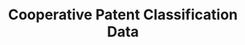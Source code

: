 ---
layout: default
bigquery: https://console.cloud.google.com/bigquery?p=patents-public-data&d=cpc&page=dataset
citation: '“Cooperative Patent Classification” by the EPO and USPTO, for public use. '
contributors: EPO, USPTO
cost: None
description: Cooperative Patent Classification Data contains the scheme and definitions
  of the Cooperative Patent Classification system for classifying patent documents.
  The CPC is the result of a partnership between the EPO and the USPTO in their joint
  effort to develop a common, internationally compatible classification system for
  technical documents, in particular patent publications, which will be used by both
  offices in the patent granting process
documentation: https://www.cooperativepatentclassification.org/cpcSchemeAndDefinitions
last_edit: Mon, 04 Apr 2022 19:07:06 GMT
location: https://www.cooperativepatentclassification.org/index
maintained_by: USPTO, EPO
schema_fields: '[''titleFull'', ''status'', ''limitingReferences'', ''not_allocatable'',
  ''glossary'', ''ipc_concordant'', ''title_part'', ''level'', ''childGroups'', ''date_revised'',
  ''informativeReferences'', ''titlePart'', ''limiting_references'', ''sizeCache'',
  ''application_references'', ''parents'', ''children'', ''residual_references'',
  ''informative_references'', ''breakdownCode'', ''additional_only'', ''title_full'',
  ''definition'', ''dateRevised'', ''symbol'', ''child_groups'', ''ipcConcordant'',
  ''applicationReferences'', ''notAllocatable'', ''synonyms'', ''breakdown_code'',
  ''residualReferences'']'
shortname: cooperative_patent_classification
tags:
- patents
- science
title: Cooperative Patent Classification Data
uuid: 984374a7-16e9-4b35-9445-458daceb01bf
---